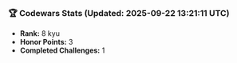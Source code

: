 ### 🏆 Codewars Stats (Updated: 2025-09-22 13:21:11 UTC)

- **Rank:** 8 kyu
- **Honor Points:** 3
- **Completed Challenges:** 1
